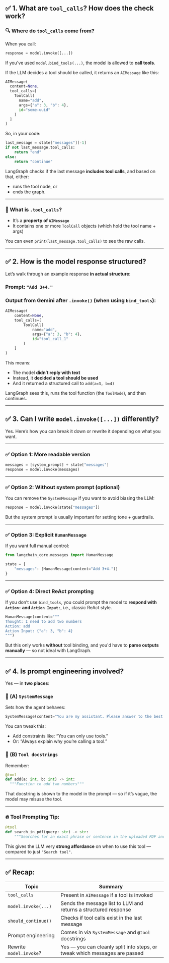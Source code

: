 ## ✅ 1. What are `tool_calls`? How does the check work?

### 🔍 Where do `tool_calls` come from?

When you call:

```python
response = model.invoke([...])
```

If you've used `model.bind_tools(...)`, the model is allowed to **call tools**.

If the LLM decides a tool should be called, it returns an `AIMessage` like this:

```python
AIMessage(
  content=None,
  tool_calls=[
    ToolCall(
      name="add",
      args={"a": 3, "b": 4},
      id="some-uuid"
    )
  ]
)
```

So, in your code:

```python
last_message = state["messages"][-1]
if not last_message.tool_calls:
    return "end"
else:
    return "continue"
```

LangGraph checks if the last message **includes tool calls**, and based on that, either:

* runs the tool node, or
* ends the graph.

---

### 🧠 What is `.tool_calls`?

* It’s a **property of `AIMessage`**
* It contains one or more `ToolCall` objects (which hold the tool name + args)

You can even `print(last_message.tool_calls)` to see the raw calls.

---

## ✅ 2. How is the model response structured?

Let’s walk through an example response **in actual structure**:

### Prompt: `"Add 3+4."`

### Output from Gemini after `.invoke()` (when using `bind_tools`):

```python
AIMessage(
    content=None,
    tool_calls=[
        ToolCall(
            name="add",
            args={"a": 3, "b": 4},
            id="tool_call_1"
        )
    ]
)
```

This means:

* The model **didn’t reply with text**
* Instead, it **decided a tool should be used**
* And it returned a structured call to `add(a=3, b=4)`

LangGraph sees this, runs the tool function (the `ToolNode`), and then continues.

---

## ✅ 3. Can I write `model.invoke([...])` differently?

Yes. Here’s how you can break it down or rewrite it depending on what you want.

---

### ✅ Option 1: More readable version

```python
messages = [system_prompt] + state["messages"]
response = model.invoke(messages)
```

---

### ✅ Option 2: Without system prompt (optional)

You can remove the `SystemMessage` if you want to avoid biasing the LLM:

```python
response = model.invoke(state["messages"])
```

But the system prompt is usually important for setting tone + guardrails.

---

### ✅ Option 3: Explicit `HumanMessage`

If you want full manual control:

```python
from langchain_core.messages import HumanMessage

state = {
    "messages": [HumanMessage(content="Add 3+4.")]
}
```

---

### ✅ Option 4: Direct ReAct prompting

If you don’t use `bind_tools`, you could prompt the model to **respond with `Action:` and `Action Input:`**, i.e., classic ReAct style.

```python
HumanMessage(content="""
Thought: I need to add two numbers
Action: add
Action Input: {"a": 3, "b": 4}
""")
```

But this only works **without** tool binding, and you'd have to **parse outputs manually** — so not ideal with LangGraph.

---

## ✅ 4. Is prompt engineering involved?

Yes — in **two places**:

### 🔸 (A) `SystemMessage`

Sets how the agent behaves:

```python
SystemMessage(content="You are my assistant. Please answer to the best of your ability.")
```

You can tweak this:

* Add constraints like: “You can only use tools.”
* Or: “Always explain why you’re calling a tool.”

### 🔸 (B) `Tool docstrings`

Remember:

```python
@tool
def add(a: int, b: int) -> int:
  """Function to add two numbers"""
```

That docstring is shown to the model in the prompt — so if it’s vague, the model may misuse the tool.

---

### 🔥 Tool Prompting Tip:

```python
@tool
def search_in_pdf(query: str) -> str:
    """Searches for an exact phrase or sentence in the uploaded PDF and returns surrounding context"""
```

This gives the LLM very **strong affordance** on when to use this tool — compared to just `"Search tool"`.

---

## ✅ Recap:

| Topic                   | Summary                                                                    |
| ----------------------- | -------------------------------------------------------------------------- |
| `tool_calls`            | Present in `AIMessage` if a tool is invoked                                |
| `model.invoke(...)`     | Sends the message list to LLM and returns a structured response            |
| `should_continue()`     | Checks if tool calls exist in the last message                             |
| Prompt engineering      | Comes in via `SystemMessage` and `@tool` docstrings                        |
| Rewrite `model.invoke`? | Yes — you can cleanly split into steps, or tweak which messages are passed |